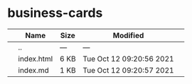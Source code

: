 business-cards
==============

<table><thead><tr class="header"><th></th><th>Name</th><th>Size</th><th>Modified</th><th></th></tr></thead><tbody><tr class="odd"><td></td><td><span class="goup">..</span></td><td>—</td><td>—</td><td></td></tr><tr class="even"><td></td><td><span class="name">index.html</span></td><td>6 KB</td><td>Tue Oct 12 09:20:56 2021</td><td></td></tr><tr class="odd"><td></td><td><span class="name">index.md</span></td><td>1 KB</td><td>Tue Oct 12 09:20:57 2021</td><td></td></tr></tbody></table>
